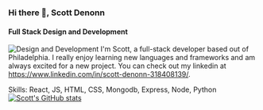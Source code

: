 ### Hi there 👋, Scott Denonn
#### Full Stack Design and Development
![Design and Development](./github-header-image.png)
I'm Scott, a full-stack developer based out of Philadelphia. I really enjoy learning new languages and frameworks and am always excited for a new project. You can check out my linkedin at https://www.linkedin.com/in/scott-denonn-318408139/.

Skills: React, JS, HTML, CSS, Mongodb, Express, Node, Python
[![Scott's GitHub stats](https://github-readme-stats.vercel.app/api?username=scottd988)](https://github.com/scottd988/github-readme-stats)

<!--
**scottd988/scottd988** is a ✨ _special_ ✨ repository because its `README.md` (this file) appears on your GitHub profile.

Here are some ideas to get you started:

- 🔭 I’m currently working on ...
- 🌱 I’m currently learning ...
- 👯 I’m looking to collaborate on ...
- 🤔 I’m looking for help with ...
- 💬 Ask me about ...
- 📫 How to reach me: ...
- 😄 Pronouns: ...
- ⚡ Fun fact: ...
-->

